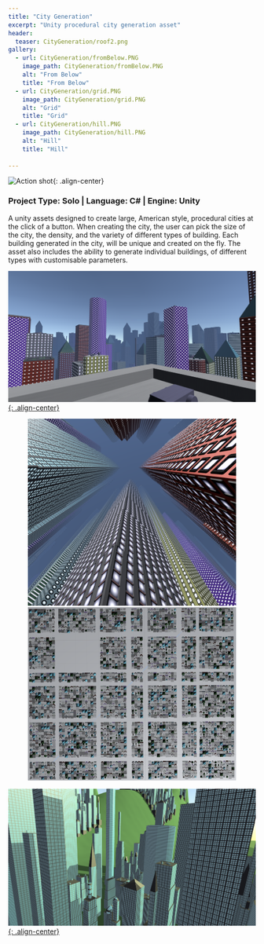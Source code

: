 ```yaml
---
title: "City Generation"
excerpt: "Unity procedural city generation asset"
header:
  teaser: CityGeneration/roof2.png
gallery:
  - url: CityGeneration/fromBelow.PNG
    image_path: CityGeneration/fromBelow.PNG
    alt: "From Below"
    title: "From Below"
  - url: CityGeneration/grid.PNG
    image_path: CityGeneration/grid.PNG
    alt: "Grid"
    title: "Grid"
  - url: CityGeneration/hill.PNG
    image_path: CityGeneration/hill.PNG
    alt: "Hill"
    title: "Hill"

---
```


![Action shot](/images/CityGeneration/roof2.png){: .align-center}

### Project Type: Solo | Language: C# | Engine: Unity

A unity assets designed to create large, American style, procedural cities at the click of a button. When creating the city, the user can pick the size of the city, the density, and the variety of different types of building. Each building generated in the city, will be unique and created on the fly. The asset also includes the ability to generate individual buildings, of different types with customisable parameters.

[![Action shot](/images/CityGeneration/roof1.png){: .align-center}](/images/CityGeneration/roof1.png)

<figure class="half">
	<img src="/images/CityGeneration/fromBelow.PNG">
	<img src="/images/CityGeneration/grid.PNG">
</figure>

[![Action shot](/images/CityGeneration/hill.PNG){: .align-center}](/images/CityGeneration/hill.PNG)
